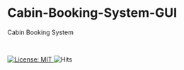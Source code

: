 # Cabin-Booking-System-GUI
Cabin Booking System


<br />
<p>
<a href="https://github.com/UltiRequiem/python-projects-for-intermediates/blob/main/LICENSE">
  <img alt="License: MIT" src="https://black.readthedocs.io/en/stable/_static/license.svg">
 </a
 &nbsp;
 <a href="https://hits.sh/github.com/DasunThathsara/Cabin-Booking-System-GUI/">
  <img alt="Hits" src="https://hits.sh/github.com/DasunThathsara/Cabin-Booking-System-GUI.svg?label=Views"/>
 </a>
</p>
